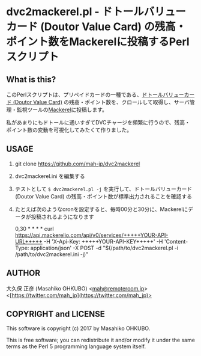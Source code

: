 # dvc2mackerel.pl - ドトールバリューカード (Doutor Value Card) の残高・ポイント数をMackerelに投稿するPerlスクリプト

## What is this?

このPerlスクリプトは、プリペイドカードの一種である、[ドトールバリューカード (Doutor Value Card)](http://doutor.jp/) の残高・ポイント数を、クロールして取得し、サーバ管理・監視ツールの[Mackerel](https://mackerel.io/ja/)に投稿します。

私があまりにもドトールに通いすぎてDVCチャージを頻繁に行うので、残高・ポイント数の変動を可視化してみたくて作りました。

## USAGE

1. git clone https://github.com/mah-jp/dvc2mackerel
2. dvc2mackerel.ini を編集する
3. テストとして ``$ dvc2mackerel.pl -j`` を実行して、ドトールバリューカード (Doutor Value Card) の残高・ポイント数が標準出力されることを確認する
4. たとえば次のようなcronを設定すると、毎時00分と30分に、Mackerelにデータが投稿されるようになります

    0,30 * * * * curl https://api.mackerelio.com/api/v0/services/+++++YOUR-API-URL+++++ -H 'X-Api-Key: +++++YOUR-API-KEY+++++' -H 'Content-Type: application/json' -X POST -d "$(/path/to/dvc2mackerel.pl -i /path/to/dvc2mackerel.ini -j)"

## AUTHOR

大久保 正彦 (Masahiko OHKUBO) <[mah@remoteroom.jp](mailto:mah@remoteroom.jp)> <[https://twitter.com/mah_jp](https://twitter.com/mah_jp)>

## COPYRIGHT and LICENSE

This software is copyright (c) 2017 by Masahiko OHKUBO.

This is free software; you can redistribute it and/or modify it under the same terms as the Perl 5 programming language system itself.
